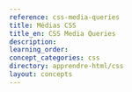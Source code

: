 ```yaml
---
reference: css-media-queries
title: Médias CSS
title_en: CSS Media Queries
description:
learning_order:
concept_categories: css
directory: apprendre-html/css
layout: concepts
---
```

